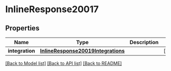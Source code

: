 # InlineResponse20017

## Properties
Name | Type | Description | Notes
------------ | ------------- | ------------- | -------------
**integration** | [**InlineResponse20019Integrations**](InlineResponse20019Integrations.md) |  | [optional] 

[[Back to Model list]](../README.md#documentation-for-models) [[Back to API list]](../README.md#documentation-for-api-endpoints) [[Back to README]](../README.md)

